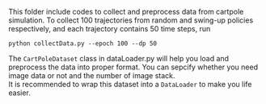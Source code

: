 This folder include codes to collect and preprocess data from cartpole simulation.
To collect 100 trajectories from random and swing-up policies respectively, and each trajectory contains 50 time steps, run 
```
python collectData.py --epoch 100 --dp 50
```

The ```CartPoleDataset``` class in dataLoader.py will help you load and preprocess the data into proper format. You can sepcify whether you need image data or not and the number of image stack.  
It is recommended to wrap this dataset into a ```DataLoader``` to make you life easier.
